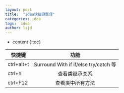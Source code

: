 ```yaml
---
layout: post
title:  "idea快捷键整理"
categories: idea
tags:  idea
author: lijd
---
```


* content
{:toc}

| 快捷键   |      功能      |
|----------|:-------------:|
| ctrl+alt+t |  Surround With if if/else try/catch 等 |
| ctrl+h |    查看类继承关系   |
| ctrl+F12 | 查看类中所有方法 |
